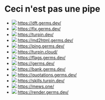 # Ceci n'est pas une pipe

- [![](https://gitlab.com/germs-dev/dft/badges/main/pipeline.svg)](https://gitlab.com/germs-dev/dft/-/pipelines) https://dft.germs.dev/
- [![](https://gitlab.com/germs-dev/fixi/badges/main/pipeline.svg)](https://gitlab.com/germs-dev/fixi/-/pipelines) https://fix.germs.dev/
- [![](https://gitlab.com/germs-dev/cpp/badges/main/pipeline.svg)](https://gitlab.com/germs-dev/cpp/-/pipelines) https://turpin.dev/
- [![](https://gitlab.com/germs-dev/webmeup/badges/main/pipeline.svg)](https://gitlab.com/germs-dev/webmeup/-/pipelines) https://md2html.germs.dev/
- [![](https://gitlab.com/germs-dev/tracehost/badges/main/pipeline.svg)](https://gitlab.com/germs-dev/tracehost/-/pipelines) https://ping.germs.dev/
- [![](https://gitlab.com/germs-dev/turpin-cloud/badges/main/pipeline.svg)](https://gitlab.com/germs-dev/turpin-cloud/-/pipelines) https://turpin.cloud/
- [![](https://gitlab.com/germs-dev/flags/badges/main/pipeline.svg)](https://gitlab.com/germs-dev/flags/-/pipelines) https://flags.germs.dev/
- [![](https://gitlab.com/germs-dev/germs-dev/badges/main/pipeline.svg)](https://gitlab.com/germs-dev/germs-dev/-/pipelines) https://germs.dev/
- [![](https://gitlab.com/germs-dev/companies-house-plotter/badges/main/pipeline.svg)](https://gitlab.com/germs-dev/companies-house-plotter/-/pipelines) https://bank.germs.dev/
- [![](https://gitlab.com/germs-dev/quotations/badges/main/pipeline.svg)](https://gitlab.com/germs-dev/quotations/-/pipelines) https://quotations.germs.dev/
- [![](https://gitlab.com/germs-dev/skills/badges/master/pipeline.svg)](https://gitlab.com/germs-dev/skills/-/pipelines) https://skills.turpin.dev/
- [![](https://gitlab.com/germs-dev/mews-one/badges/main/pipeline.svg)](https://gitlab.com/germs-dev/mews-one/-/pipelines) https://mews.one/
- [![](https://gitlab.com/germs-dev/render/badges/main/pipeline.svg)](https://gitlab.com/germs-dev/render/-/pipelines) https://render.germs.dev/
